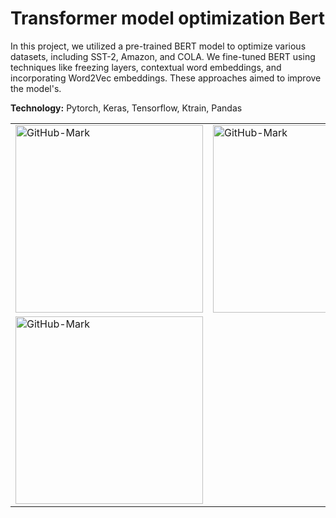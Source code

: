# Transformer model optimization Bert

In this project, we utilized a pre-trained BERT model to optimize various datasets, including SST-2, Amazon, and COLA. We fine-tuned BERT using
techniques like freezing layers, contextual word embeddings, and incorporating Word2Vec embeddings. These approaches aimed to improve the
model's.

**Technology:** Pytorch, Keras, Tensorflow, Ktrain, Pandas

<table border="0">
  <tr>
    <td><img src="https://drive.google.com/uc?export=view&id=1pCYER9BFdKV5xt80_A8MyGHQOsrc5fR6" alt="GitHub-Mark" width="300"></td>
    <td><img src="https://drive.google.com/uc?export=view&id=1w9NlZdoxwAOvCWY_ab2V0KGWB5Qc-Edb" alt="GitHub-Mark" width="300"></td>
    <td><img src="https://drive.google.com/uc?export=view&id=1W_vy4hGnCbwWrIKN0nRumM_nn3MCgjH8" alt="GitHub-Mark" width="300"></td>
</tr>
  <tr>
    <td><img src="https://drive.google.com/uc?export=view&id=1AKkSxguek7Dnjqncd-85JLec0A9dt-A_" alt="GitHub-Mark" width="300"></td>
   
    
    
  </tr>
</table>
